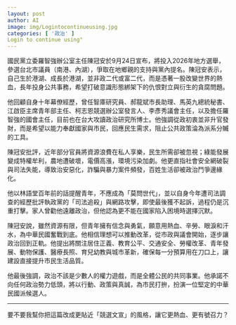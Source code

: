 ```yaml
---
layout: post
author: AI
image: img/Logintocontinueusing.jpg
categories: [ '政治' ]
Login to continue using"
---
```

國民黨立委羅智強辦公室主任陳冠安於9月24日宣布，將投入2026年地方選舉，參選台北市議員（南港、內湖），爭取在地鄉親的支持與黨內提名。陳冠安表示，自己生於港湖、成長於港湖，並非政二代或富二代，而是憑著一股改變世界的熱血，長年投身公共事務，希望打破意識形態綁架下的仇恨對立與衍生的貪腐問題。  

他回顧自身十年幕僚經歷，曾任智庫研究員、郝龍斌市長助理、馬英九總統秘書、江啟臣主席青年部主任、柯志恩競選辦公室發言人、李彥秀議會主任，以及擔任羅智強的國會主任，目前也在台大攻讀政治研究所博士。他強調從政初衷並非升官發財，而是希望以能力奉獻國家與市民，回應民生需求，阻止公共政策淪為派系分贓的工具。  

陳冠安批評，近年部分官員將資源浪費在私人享樂，民生所需卻被忽視；綠能發展變成特權牟利，農地遭破壞，電價高漲，環境污染加劇。他更直指社會安全網破裂與司法失能，導致治安惡化，詐騙與暴力案件頻發，百姓生活卻被政治鬥爭邊緣化。  

他以林語堂百年前的話提醒青年，不應成為「莫問世代」，並以自身今年遭司法調查的經歷批評執政黨的「司法追殺」與網路攻擊，即使最後獲不起訴，過程仍是沉重打擊。家人曾勸他遠離政治，但他認為更不能在國家陷入困境時選擇沉默。  

陳冠安說，雖然資源有限，但青年擁有信念與勇氣，願意用熱血、辛勞、眼淚和汗水，為中華民國奮戰到底。他相信理想可以推動改革，從市政與議會開始，逐步讓政治回到正軌。他提出將關注居住正義、教育公平、交通安全、勞權改革、青年發展、動物保護、醫療長照、育兒幼教與城市革新，確保每一分預算用在刀口上，讓建設直接提升市民生活品質。  

他最後強調，政治不該是少數人的權力遊戲，而是全體公民的共同事業。他承諾不向任何政治勢力低頭，將以行動、政策與真誠，為市民打拚，扮演一位堅定的中華民國派候選人。  

---

要不要我幫你把這篇改成更貼近「競選文宣」的風格，讓它更熱血、更有號召力？